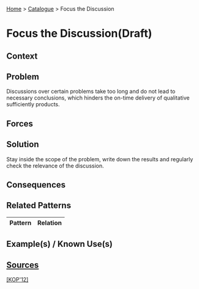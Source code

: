 [Home](../README.md) > [Catalogue](../Patterns_catalogue.md) > Focus the Discussion

# Focus the Discussion(Draft)

## Context

## Problem

Discussions over certain problems take too long and do not lead to necessary conclusions, which hinders the on-time delivery of qualitative sufficiently products.

## Forces

## Solution

Stay inside the scope of the problem, write down the results and regularly check the relevance of the discussion.

## Consequences

## Related Patterns

|Pattern|Relation|
|--|--|
 
## Example(s) / Known Use(s)

## [Sources](../References.md)

[[KOP'12]](publications/kop12/kop12.md)
